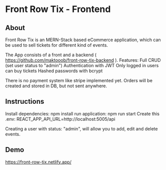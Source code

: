 # Front Row Tix - Frontend

## About

Front Row Tix is an MERN-Stack based eCommerce application, which can be used to sell tickets for different kind of events. 


The App consists of a front and a backend ( https://github.com/maktooob/front-row-tix-backend ).
Features: 
Full CRUD (set user status to "admin")
Authentication with JWT
Only logged in users can buy tickets
Hashed passwords with bcrypt

There is no payment system like stripe implemented yet. Orders will be created and stored in DB, but not sent anywhere.

## Instructions

Install dependencies: npm install
run application: npm run start
Create this .env:
REACT_APP_API_URL=http://localhost:5005/api

Creating a user with status: "admin", will allow you to add, edit and delete events.

## Demo

https://front-row-tix.netlify.app/
